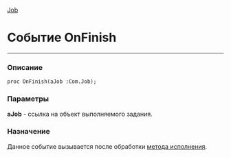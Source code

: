 ﻿---
Link: .Job.@OnFinish
---

[Job](Default)

# Событие OnFinish
---

### Описание

    proc OnFinish(aJob :Com.Job);

### Параметры

**aJob** - ссылка на объект выполняемого задания.

### Назначение

Данное событие вызывается после обработки [метода исполнения](OnExecute).
